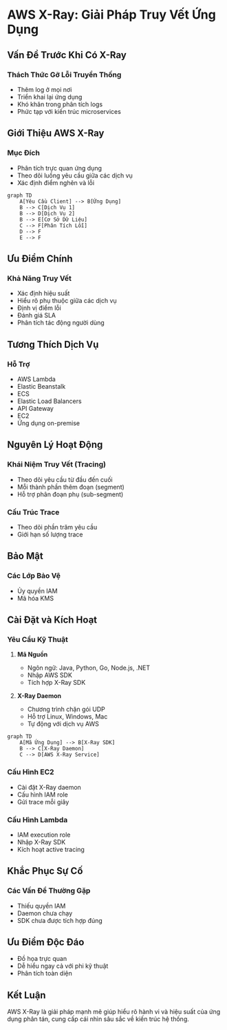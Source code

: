 # AWS X-Ray: Giải Pháp Truy Vết Ứng Dụng

## Vấn Đề Trước Khi Có X-Ray

### Thách Thức Gỡ Lỗi Truyền Thống
- Thêm log ở mọi nơi
- Triển khai lại ứng dụng
- Khó khăn trong phân tích logs
- Phức tạp với kiến trúc microservices

## Giới Thiệu AWS X-Ray

### Mục Đích
- Phân tích trực quan ứng dụng
- Theo dõi luồng yêu cầu giữa các dịch vụ
- Xác định điểm nghẽn và lỗi

```mermaid
graph TD
    A[Yêu Cầu Client] --> B[Ứng Dụng]
    B --> C[Dịch Vụ 1]
    B --> D[Dịch Vụ 2]
    B --> E[Cơ Sở Dữ Liệu]
    C --> F[Phân Tích Lỗi]
    D --> F
    E --> F
```

## Ưu Điểm Chính

### Khả Năng Truy Vết
- Xác định hiệu suất
- Hiểu rõ phụ thuộc giữa các dịch vụ
- Định vị điểm lỗi
- Đánh giá SLA
- Phân tích tác động người dùng

## Tương Thích Dịch Vụ

### Hỗ Trợ
- AWS Lambda
- Elastic Beanstalk
- ECS
- Elastic Load Balancers
- API Gateway
- EC2
- Ứng dụng on-premise

## Nguyên Lý Hoạt Động

### Khái Niệm Truy Vết (Tracing)
- Theo dõi yêu cầu từ đầu đến cuối
- Mỗi thành phần thêm đoạn (segment)
- Hỗ trợ phân đoạn phụ (sub-segment)

### Cấu Trúc Trace
- Theo dõi phần trăm yêu cầu
- Giới hạn số lượng trace

## Bảo Mật

### Các Lớp Bảo Vệ
- Ủy quyền IAM
- Mã hóa KMS

## Cài Đặt và Kích Hoạt

### Yêu Cầu Kỹ Thuật
1. **Mã Nguồn**
   - Ngôn ngữ: Java, Python, Go, Node.js, .NET
   - Nhập AWS SDK
   - Tích hợp X-Ray SDK

2. **X-Ray Daemon**
   - Chương trình chặn gói UDP
   - Hỗ trợ Linux, Windows, Mac
   - Tự động với dịch vụ AWS

```mermaid
graph TD
    A[Mã Ứng Dụng] --> B[X-Ray SDK]
    B --> C[X-Ray Daemon]
    C --> D[AWS X-Ray Service]
```

### Cấu Hình EC2
- Cài đặt X-Ray daemon
- Cấu hình IAM role
- Gửi trace mỗi giây

### Cấu Hình Lambda
- IAM execution role
- Nhập X-Ray SDK
- Kích hoạt active tracing

## Khắc Phục Sự Cố

### Các Vấn Đề Thường Gặp
- Thiếu quyền IAM
- Daemon chưa chạy
- SDK chưa được tích hợp đúng

## Ưu Điểm Độc Đáo
- Đồ họa trực quan
- Dễ hiểu ngay cả với phi kỹ thuật
- Phân tích toàn diện

## Kết Luận

AWS X-Ray là giải pháp mạnh mẽ giúp hiểu rõ hành vi và hiệu suất của ứng dụng phân tán, cung cấp cái nhìn sâu sắc về kiến trúc hệ thống.